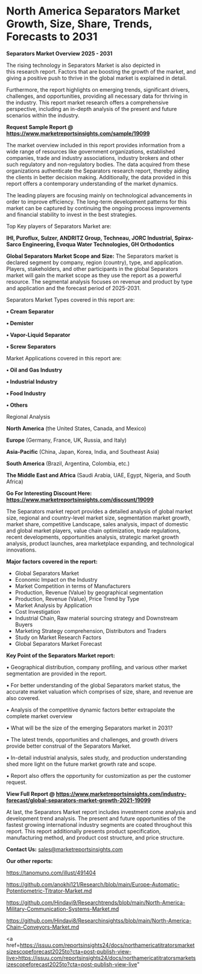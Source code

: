 # North America Separators Market Growth, Size, Share, Trends, Forecasts to 2031

<Strong> Separators Market Overview 2025 - 2031</strong>

The rising technology in Separators Market is also depicted in this research report. Factors that are boosting the growth of the market, and giving a positive push to thrive in the global market is explained in detail.

Furthermore, the report highlights on emerging trends, significant drivers, challenges, and opportunities, providing all necessary data for thriving in the industry. This report market research offers a comprehensive perspective, including an in-depth analysis of the present and future scenarios within the industry.

<strong>Request Sample Report @ <a href=https://www.marketreportsinsights.com/sample/19099>https://www.marketreportsinsights.com/sample/19099</a></strong>

The market overview included in this report provides information from a wide range of resources like government organizations, established companies, trade and industry associations, industry brokers and other such regulatory and non-regulatory bodies. The data acquired from these organizations authenticate the Separators research report, thereby aiding the clients in better decision making. Additionally, the data provided in this report offers a contemporary understanding of the market dynamics.

The leading players are focusing mainly on technological advancements in order to improve efficiency. The long-term development patterns for this market can be captured by continuing the ongoing process improvements and financial stability to invest in the best strategies.

Top Key players of Separators Market are:

<strong>IHI, Puroflux, Sulzer, ANDRITZ Group, Techneau, JORC Industrial, Spirax-Sarco Engineering, Evoqua Water Technologies, GH Orthodontics</strong>

<strong><b>Global Separators Market Scope and Size:</b></strong>
The Separators market is declared segment by company, region (country), type, and application. Players, stakeholders, and other participants in the global Separators market will gain the market scope as they use the report as a powerful resource. The segmental analysis focuses on revenue and product by type and application and the forecast period of 2025-2031.

Separators Market Types covered in this report are:

<strong>• Cream Separator

• Demister

• Vapor-Liquid Separator

• Screw Separators</strong>

Market Applications covered in this report are:

<strong>• Oil and Gas Industry

• Industrial Industry

• Food Industry

• Others</strong> 

Regional Analysis

<strong>North America</strong> (the United States, Canada, and Mexico)

<strong>Europe</strong> (Germany, France, UK, Russia, and Italy)

<strong>Asia-Pacific</strong> (China, Japan, Korea, India, and Southeast Asia)

<strong>South America</strong> (Brazil, Argentina, Colombia, etc.)

<strong>The Middle East and Africa</strong> (Saudi Arabia, UAE, Egypt, Nigeria, and South Africa)

<strong>Go For Interesting Discount Here: <a href=https://www.marketreportsinsights.com/discount/19099>https://www.marketreportsinsights.com/discount/19099</a></strong>

The Separators market report provides a detailed analysis of global market size, regional and country-level market size, segmentation market growth, market share, competitive Landscape, sales analysis, impact of domestic and global market players, value chain optimization, trade regulations, recent developments, opportunities analysis, strategic market growth analysis, product launches, area marketplace expanding, and technological innovations.

<strong><b>Major factors covered in the report:</b></strong>
<ul>
  <li>Global Separators Market </li>
  <li>Economic Impact on the Industry</li>
  <li>Market Competition in terms of Manufacturers</li>
  <li>Production, Revenue (Value) by geographical segmentation</li>
  <li>Production, Revenue (Value), Price Trend by Type</li>
  <li>Market Analysis by Application</li>
  <li>Cost Investigation</li>
  <li>Industrial Chain, Raw material sourcing strategy and Downstream Buyers</li>
  <li>Marketing Strategy comprehension, Distributors and Traders</li>
  <li>Study on Market Research Factors</li>
  <li>Global Separators Market Forecast</li>
</ul>

<strong><b>Key Point of the Separators Market report:</b></strong>

• Geographical distribution, company profiling, and various other market segmentation are provided in the report.

• For better understanding of the global Separators market status, the accurate market valuation which comprises of size, share, and revenue are also covered.

• Analysis of the competitive dynamic factors better extrapolate the complete market overview

• What will be the size of the emerging Separators market in 2031?

• The latest trends, opportunities and challenges, and growth drivers provide better construal of the Separators Market.

• In-detail industrial analysis, sales study, and production understanding shed more light on the future market growth rate and scope.

• Report also offers the opportunity for customization as per the customer request.

<strong><b>View Full Report @ <a href=https://www.marketreportsinsights.com/industry-forecast/global-separators-market-growth-2021-19099>https://www.marketreportsinsights.com/industry-forecast/global-separators-market-growth-2021-19099</a></b></strong>


At last, the Separators Market report includes investment come analysis and development trend analysis. The present and future opportunities of the fastest growing international industry segments are coated throughout this report. This report additionally presents product specification, manufacturing method, and product cost structure, and price structure.

<strong>Contact Us:</strong>
sales@marketreportsinsights.com

<strong>Our other reports:</strong>

<a href=https://tanomuno.com/illust/491404>https://tanomuno.com/illust/491404</a>

<a href=https://github.com/anokhi121/Research/blob/main/Europe-Automatic-Potentiometric-Titrator-Market.md>https://github.com/anokhi121/Research/blob/main/Europe-Automatic-Potentiometric-Titrator-Market.md</a>

<a href=https://github.com/Hindavi9/Researchtrends/blob/main/North-America-Military-Communication-Systems-Market.md>https://github.com/Hindavi9/Researchtrends/blob/main/North-America-Military-Communication-Systems-Market.md</a>

<a href=https://github.com/Hindavi8/Researchinsightss/blob/main/North-America-Chain-Conveyors-Market.md>https://github.com/Hindavi8/Researchinsightss/blob/main/North-America-Chain-Conveyors-Market.md</a>

<a href=https://issuu.com/reportsinsights24/docs/northamericatitratorsmarketsizescopeforecast2025to?cta=post-publish-view-live>https://issuu.com/reportsinsights24/docs/northamericatitratorsmarketsizescopeforecast2025to?cta=post-publish-view-live</a>"
